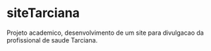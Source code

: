 # siteTarciana
Projeto academico, desenvolvimento de um site para divulgacao da profissional de saude Tarciana.
